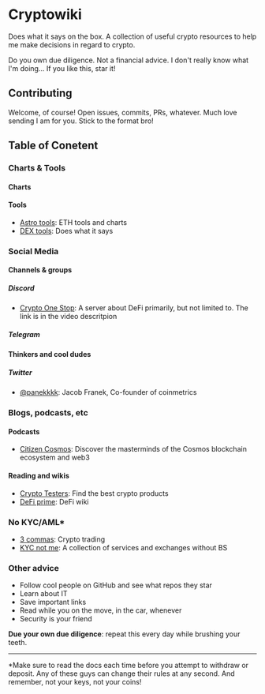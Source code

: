 # Cryptowiki

Does what it says on the box. A collection of useful crypto resources to help me make decisions in regard to crypto.

Do you own due diligence. Not a financial advice. I don't really know what I'm doing... If you like this, star it!

## Contributing

Welcome, of course! Open issues, commits, PRs, whatever. Much love sending I am for you. Stick to the format bro!

## Table of Conetent

### Charts & Tools

#### Charts

#### Tools

- [Astro tools](https://app.astrotools.io/): ETH tools and charts
- [DEX tools](https://www.dextools.io): Does what it says

### Social Media

#### Channels & groups

##### Discord

- [Crypto One Stop](https://www.youtube.com/watch?v=xv5bRn_FPKc): A server about DeFi primarily, but not limited to. The link is in the video descritpion

##### Telegram

#### Thinkers and cool dudes

##### Twitter

- [@panekkkk](https://twitter.com/panekkkk): Jacob Franek, Co-founder of coinmetrics

### Blogs, podcasts, etc

#### Podcasts

- [Citizen Cosmos](https://www.citizencosmos.space/): Discover the masterminds of the Cosmos blockchain ecosystem and web3

#### Reading and wikis

- [Crypto Testers](https://cryptotesters.com/): Find the best crypto products
- [DeFi prime](https://defiprime.com): DeFi wiki

### No KYC/AML*

- [3 commas](https://3commas.io/): Crypto trading
- [KYC not me](https://kycnot.me/): A collection of services and exchanges without BS

### Other advice

- Follow cool people on GitHub and see what repos they star
- Learn about IT
- Save important links
- Read while you on the move, in the car, whenever
- Security is your friend

**Due your own due diligence**: repeat this every day while brushing your teeth. 

---------


*Make sure to read the docs each time before you attempt to withdraw or deposit. Any of these guys can change their rules at any second. And remember, not your keys, not your coins!
